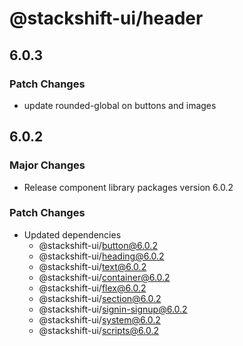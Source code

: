 # @stackshift-ui/header

## 6.0.3

### Patch Changes

- update rounded-global on buttons and images

## 6.0.2

### Major Changes

- Release component library packages version 6.0.2

### Patch Changes

- Updated dependencies
  - @stackshift-ui/button@6.0.2
  - @stackshift-ui/heading@6.0.2
  - @stackshift-ui/text@6.0.2
  - @stackshift-ui/container@6.0.2
  - @stackshift-ui/flex@6.0.2
  - @stackshift-ui/section@6.0.2
  - @stackshift-ui/signin-signup@6.0.2
  - @stackshift-ui/system@6.0.2
  - @stackshift-ui/scripts@6.0.2
